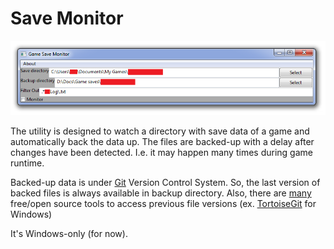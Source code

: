 # Save Monitor

![Main window screenshot](/docs/main_window.png)

The utility is designed to watch a directory with save data of a game and
automatically back the data up.
The files are backed-up with a delay after changes have been detected.
I.e. it may happen many times during game runtime.

Backed-up data is under [Git](https://git-scm.com/about) Version Control
System.
So, the last version of backed files is always available in backup
directory.
Also, there are [many](https://git-scm.com/downloads/guis) free/open source
tools to access previous file versions
(ex. [TortoiseGit](https://tortoisegit.org/download) for Windows)

It's Windows-only (for now).
